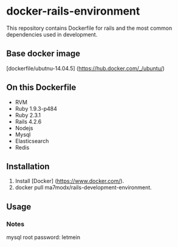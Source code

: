 # docker-rails-environment
  This repository contains Dockerfile for rails and the most common dependencies used in development.

## Base docker image
  [dockerfile/ubutnu-14.04.5] (https://hub.docker.com/_/ubuntu/)

## On this Dockerfile
  - RVM 
  - Ruby 1.9.3-p484
  - Ruby 2.3.1 
  - Rails 4.2.6
  - Nodejs
  - Mysql
  - Elasticsearch
  - Redis
  
## Installation 
  1. Install [Docker] (https://www.docker.com/).
  2. docker pull ma7modx/rails-development-environment.
  
## Usage

### Notes
  mysql root password: letmein
  
